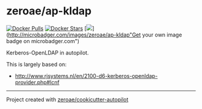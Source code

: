 # zeroae/ap-kldap

[![Docker Pulls](https://img.shields.io/docker/pulls/zeroae/ap-kldap.svg)][hub]
[![Docker Stars](https://img.shields.io/docker/stars/zeroae/ap-kldap.svg)][hub]
[![](https://images.microbadger.com/badges/image/zeroae/ap-kldap.svg)](http://microbadger.com/images/zeroae/ap-kldap"Get your own image badge on microbadger.com")

[hub]: https://hub.docker.com/r/zeroae/ap-kldap/

Kerberos-OpenLDAP in autopilot.

This is largely based on:
 - http://www.rjsystems.nl/en/2100-d6-kerberos-openldap-provider.php#lcnf

---
Project created with [zeroae/cookicutter-autopilot](https://github.com/zeroae/cookicutter-autopilot)
